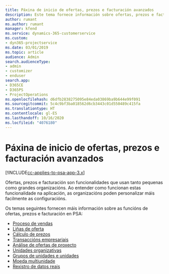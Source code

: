 ```yaml
---
title: Páxina de inicio de ofertas, prezos e facturación avanzados
description: Este tema fornece información sobre ofertas, prezos e facturación.
author: rumant
ms.author: rumant
manager: kfend
ms.service: dynamics-365-customerservice
ms.custom:
- dyn365-projectservice
ms.date: 03/01/2019
ms.topic: article
audience: Admin
search.audienceType:
- admin
- customizer
- enduser
search.app:
- D365CE
- D365PS
- ProjectOperations
ms.openlocfilehash: d6dfb2838275095e84eda03869ba9b644e99f091
ms.sourcegitcommit: 5c4c9bf3ba018562d6cb3443c01d550489c415fa
ms.translationtype: HT
ms.contentlocale: gl-ES
ms.lasthandoff: 10/16/2020
ms.locfileid: "4076180"
---
```

# <a name="quoting-pricing-and-billing-home-page"></a>Páxina de inicio de ofertas, prezos e facturación avanzados

[!INCLUDE[cc-applies-to-psa-app-3.x](../includes/cc-applies-to-psa-app-3x.md)]

Ofertas, prezos e facturación son funcionalidades que usan tanto pequenas como grandes organizacións. Ao entender como funcionan estas funcionalidade na aplicación, as organizacións poden personalizar máis facilmente as configuracións.

Os temas seguintes fornecen máis información sobre as funcións de ofertas, prezos e facturación en PSA:

- [Proceso de vendas](basic-sales-process.md)
- [Liñas de oferta](basic-quote-lines.md)
- [Cálculo de prezos](basic-pricing.md)
- [Transaccións empresariais](basic-business-transactions.md)
- [Análise de ofertas de proxecto](basic-analyzing-quotes.md)
- [Unidades organizativas](advanced-organizational.md)
- [Grupos de unidades e unidades](advanced-units.md)
- [Moeda multiunidade](advanced-currency.md)
- [Rexistro de datos reais](advanced-actuals.md)
